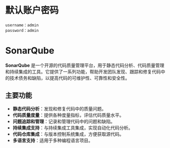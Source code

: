 # 默认账户密码

```
username：admin
password：admin
```

# SonarQube

**SonarQube** 是一个开源的代码质量管理平台，用于静态代码分析、代码质量管理和持续集成的工具。它提供了一系列功能，帮助开发团队发现、跟踪和修复代码中的技术债务和缺陷，以提高代码的可维护性、可靠性和安全性。

## 主要功能

- **静态代码分析**：发现和修复代码中的质量问题。
- **代码质量度量**：提供各种度量指标，评估代码质量水平。
- **问题追踪和管理**：记录和管理代码中的问题和缺陷。
- **持续集成支持**：与持续集成工具集成，实现自动化代码分析。
- **代码仓库集成**：与版本控制系统集成，方便获取源代码。
- **多语言支持**：适用于多种编程语言项目。
